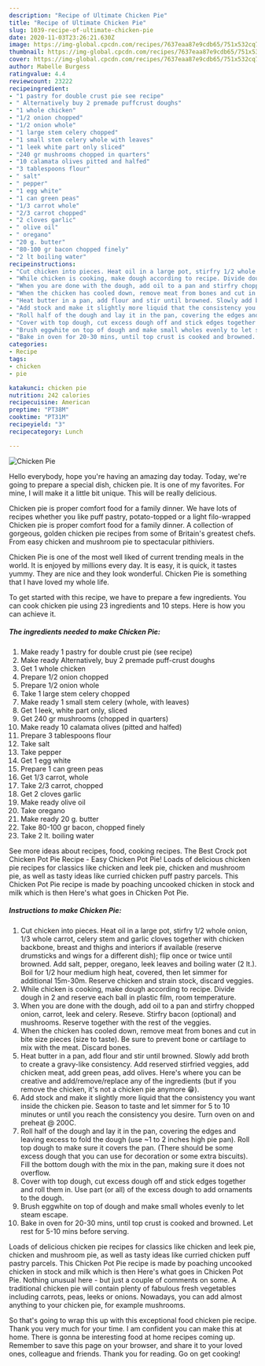 ```yaml
---
description: "Recipe of Ultimate Chicken Pie"
title: "Recipe of Ultimate Chicken Pie"
slug: 1039-recipe-of-ultimate-chicken-pie
date: 2020-11-03T23:26:21.630Z
image: https://img-global.cpcdn.com/recipes/7637eaa87e9cdb65/751x532cq70/chicken-pie-recipe-main-photo.jpg
thumbnail: https://img-global.cpcdn.com/recipes/7637eaa87e9cdb65/751x532cq70/chicken-pie-recipe-main-photo.jpg
cover: https://img-global.cpcdn.com/recipes/7637eaa87e9cdb65/751x532cq70/chicken-pie-recipe-main-photo.jpg
author: Mabelle Burgess
ratingvalue: 4.4
reviewcount: 23222
recipeingredient:
- "1 pastry for double crust pie see recipe"
- " Alternatively buy 2 premade puffcrust doughs"
- "1 whole chicken"
- "1/2 onion chopped"
- "1/2 onion whole"
- "1 large stem celery chopped"
- "1 small stem celery whole with leaves"
- "1 leek white part only sliced"
- "240 gr mushrooms chopped in quarters"
- "10 calamata olives pitted and halfed"
- "3 tablespoons flour"
- " salt"
- " pepper"
- "1 egg white"
- "1 can green peas"
- "1/3 carrot whole"
- "2/3 carrot chopped"
- "2 cloves garlic"
- " olive oil"
- " oregano"
- "20 g. butter"
- "80-100 gr bacon chopped finely"
- "2 lt boiling water"
recipeinstructions:
- "Cut chicken into pieces. Heat oil in a large pot, stirfry 1/2 whole onion, 1/3 whole carrot, celery stem and garlic cloves together with chicken backbone, breast and thighs and interiors if available (reserve drumsticks and wings for a different dish); flip once or twice until browned. Add salt, pepper, oregano, leek leaves and boiling water (2 lt.). Boil for 1/2 hour medium high heat, covered, then let simmer for additional 15m-30m. Reserve chicken and strain stock, discard veggies."
- "While chicken is cooking, make dough according to recipe. Divide dough in 2 and reserve each ball in plastic film, room temperature."
- "When you are done with the dough, add oil to a pan and stirfry chopped onion, carrot, leek and celery. Reseve. Stirfry bacon (optional) and mushrooms. Reserve together with the rest of the veggies."
- "When the chicken has cooled down, remove meat from bones and cut in bite size pieces (size to taste). Be sure to prevent bone or cartilage to mix with the meat. Discard bones."
- "Heat butter in a pan, add flour and stir until browned. Slowly add broth to create a gravy-like consistency. Add reserved stirfried veggies, add chicken meat, add green peas, add olives. Here&#39;s where you can be creative and add/remove/replace any of the ingredients (but if you remove the chicken, it&#39;s not a chicken pie anymore 😁)."
- "Add stock and make it slightly more liquid that the consistency you want inside the chicken pie. Season to taste and let simmer for 5 to 10 minutes or until you reach the consistency you desire. Turn oven on and preheat @ 200C."
- "Roll half of the dough and lay it in the pan, covering the edges and leaving excess to fold the dough (use ~1 to 2 inches high pie pan). Roll top dough to make sure it covers the pan. (There should be some excess dough that you can use for decoration or some extra biscuits). Fill the bottom dough with the mix in the pan, making sure it does not overflow."
- "Cover with top dough, cut excess dough off and stick edges together and roll them in. Use part (or all) of the excess dough to add ornaments to the dough."
- "Brush eggwhite on top of dough and make small wholes evenly to let steam escape."
- "Bake in oven for 20-30 mins, until top crust is cooked and browned. Let rest for 5-10 mins before serving."
categories:
- Recipe
tags:
- chicken
- pie

katakunci: chicken pie 
nutrition: 242 calories
recipecuisine: American
preptime: "PT38M"
cooktime: "PT31M"
recipeyield: "3"
recipecategory: Lunch

---
```



![Chicken Pie](https://img-global.cpcdn.com/recipes/7637eaa87e9cdb65/751x532cq70/chicken-pie-recipe-main-photo.jpg)

Hello everybody, hope you're having an amazing day today. Today, we're going to prepare a special dish, chicken pie. It is one of my favorites. For mine, I will make it a little bit unique. This will be really delicious.

Chicken pie is proper comfort food for a family dinner. We have lots of recipes whether you like puff pastry, potato-topped or a light filo-wrapped Chicken pie is proper comfort food for a family dinner. A collection of gorgeous, golden chicken pie recipes from some of Britain&#39;s greatest chefs. From easy chicken and mushroom pie to spectacular pithiviers.

Chicken Pie is one of the most well liked of current trending meals in the world. It is enjoyed by millions every day. It is easy, it is quick, it tastes yummy. They are nice and they look wonderful. Chicken Pie is something that I have loved my whole life.


To get started with this recipe, we have to prepare a few ingredients. You can cook chicken pie using 23 ingredients and 10 steps. Here is how you can achieve it.

<!--inarticleads1-->

##### The ingredients needed to make Chicken Pie:

1. Make ready 1 pastry for double crust pie (see recipe)
1. Make ready  Alternatively, buy 2 premade puff-crust doughs
1. Get 1 whole chicken
1. Prepare 1/2 onion chopped
1. Prepare 1/2 onion whole
1. Take 1 large stem celery chopped
1. Make ready 1 small stem celery (whole, with leaves)
1. Get 1 leek, white part only, sliced
1. Get 240 gr mushrooms (chopped in quarters)
1. Make ready 10 calamata olives (pitted and halfed)
1. Prepare 3 tablespoons flour
1. Take  salt
1. Take  pepper
1. Get 1 egg white
1. Prepare 1 can green peas
1. Get 1/3 carrot, whole
1. Take 2/3 carrot, chopped
1. Get 2 cloves garlic
1. Make ready  olive oil
1. Take  oregano
1. Make ready 20 g. butter
1. Take 80-100 gr bacon, chopped finely
1. Take 2 lt. boiling water


See more ideas about recipes, food, cooking recipes. The Best Crock pot Chicken Pot Pie Recipe - Easy Chicken Pot Pie! Loads of delicious chicken pie recipes for classics like chicken and leek pie, chicken and mushroom pie, as well as tasty ideas like curried chicken puff pastry parcels. This Chicken Pot Pie recipe is made by poaching uncooked chicken in stock and milk which is then Here&#39;s what goes in Chicken Pot Pie. 

<!--inarticleads2-->

##### Instructions to make Chicken Pie:

1. Cut chicken into pieces. Heat oil in a large pot, stirfry 1/2 whole onion, 1/3 whole carrot, celery stem and garlic cloves together with chicken backbone, breast and thighs and interiors if available (reserve drumsticks and wings for a different dish); flip once or twice until browned. Add salt, pepper, oregano, leek leaves and boiling water (2 lt.). Boil for 1/2 hour medium high heat, covered, then let simmer for additional 15m-30m. Reserve chicken and strain stock, discard veggies.
1. While chicken is cooking, make dough according to recipe. Divide dough in 2 and reserve each ball in plastic film, room temperature.
1. When you are done with the dough, add oil to a pan and stirfry chopped onion, carrot, leek and celery. Reseve. Stirfry bacon (optional) and mushrooms. Reserve together with the rest of the veggies.
1. When the chicken has cooled down, remove meat from bones and cut in bite size pieces (size to taste). Be sure to prevent bone or cartilage to mix with the meat. Discard bones.
1. Heat butter in a pan, add flour and stir until browned. Slowly add broth to create a gravy-like consistency. Add reserved stirfried veggies, add chicken meat, add green peas, add olives. Here&#39;s where you can be creative and add/remove/replace any of the ingredients (but if you remove the chicken, it&#39;s not a chicken pie anymore 😁).
1. Add stock and make it slightly more liquid that the consistency you want inside the chicken pie. Season to taste and let simmer for 5 to 10 minutes or until you reach the consistency you desire. Turn oven on and preheat @ 200C.
1. Roll half of the dough and lay it in the pan, covering the edges and leaving excess to fold the dough (use ~1 to 2 inches high pie pan). Roll top dough to make sure it covers the pan. (There should be some excess dough that you can use for decoration or some extra biscuits). Fill the bottom dough with the mix in the pan, making sure it does not overflow.
1. Cover with top dough, cut excess dough off and stick edges together and roll them in. Use part (or all) of the excess dough to add ornaments to the dough.
1. Brush eggwhite on top of dough and make small wholes evenly to let steam escape.
1. Bake in oven for 20-30 mins, until top crust is cooked and browned. Let rest for 5-10 mins before serving.


Loads of delicious chicken pie recipes for classics like chicken and leek pie, chicken and mushroom pie, as well as tasty ideas like curried chicken puff pastry parcels. This Chicken Pot Pie recipe is made by poaching uncooked chicken in stock and milk which is then Here&#39;s what goes in Chicken Pot Pie. Nothing unusual here - but just a couple of comments on some. A traditional chicken pie will contain plenty of fabulous fresh vegetables including carrots, peas, leeks or onions. Nowadays, you can add almost anything to your chicken pie, for example mushrooms. 

So that's going to wrap this up with this exceptional food chicken pie recipe. Thank you very much for your time. I am confident you can make this at home. There is gonna be interesting food at home recipes coming up. Remember to save this page on your browser, and share it to your loved ones, colleague and friends. Thank you for reading. Go on get cooking!
